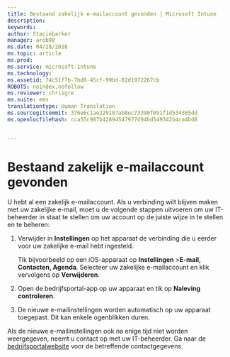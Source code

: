 ```yaml
---
title: Bestaand zakelijk e-mailaccount gevonden | Microsoft Intune
description: 
keywords: 
author: Staciebarker
manager: arob98
ms.date: 04/28/2016
ms.topic: article
ms.prod: 
ms.service: microsoft-intune
ms.technology: 
ms.assetid: 74c51f7b-7bd8-45cf-99bd-02d1972267cb
ROBOTS: noindex,nofollow
ms.reviewer: chrisgre
ms.suite: ems
translationtype: Human Translation
ms.sourcegitcommit: 376e6c1ae229187ab8ec73390f091f1d534365dd
ms.openlocfilehash: cca55c987b42894547977d94bd549342b4ca4bd8


---
```


# Bestaand zakelijk e-mailaccount gevonden
U hebt al een zakelijk e-mailaccount. Als u verbinding wilt blijven maken met uw zakelijke e-mail, moet u de volgende stappen uitvoeren om uw IT-beheerder in staat te stellen om uw account op de juiste wijze in te stellen en te beheren:

1.  Verwijder in **Instellingen** op het apparaat de verbinding die u eerder voor uw zakelijke e-mail hebt ingesteld.

    Tik bijvoorbeeld op een iOS-apparaat op **Instellingen** &gt;**E-mail, Contacten, Agenda**. Selecteer uw zakelijke e-mailaccount en klik vervolgens op **Verwijderen**.

2.  Open de bedrijfsportal-app op uw apparaat en tik op **Naleving controleren**.

3.  De nieuwe e-mailinstellingen worden automatisch op uw apparaat toegepast. Dit kan enkele ogenblikken duren.

Als de nieuwe e-mailinstellingen ook na enige tijd niet worden weergegeven, neemt u contact op met uw IT-beheerder. Ga naar de [bedrijfsportalwebsite](http://portal.manage.microsoft.com) voor de betreffende contactgegevens.




<!--HONumber=Jul16_HO3-->



